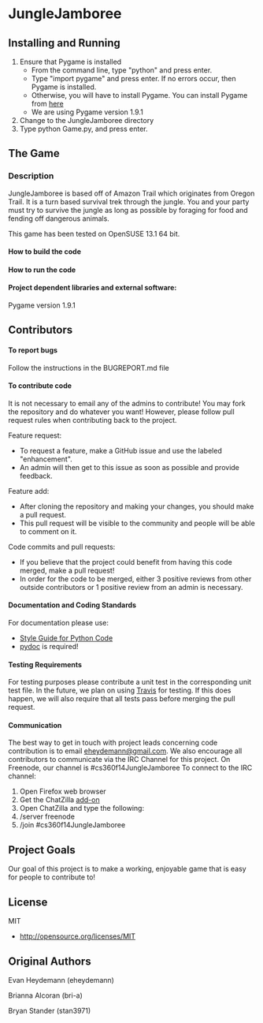 # JungleJamboree

## Installing and Running
1. Ensure that Pygame is installed
	- From the command line, type "python" and press enter.
	- Type "import pygame" and press enter. If no errors occur, then Pygame is installed.
	- Otherwise, you will have to install Pygame. You can install Pygame from [here](http://www.pygame.org/download.shtml)
	- We are using Pygame version 1.9.1
2. Change to the JungleJamboree directory
3. Type python Game.py, and press enter.

## The Game

### Description
JungleJamboree is based off of Amazon Trail which originates from Oregon Trail. It is a turn based survival trek through the jungle. 
You and your party must try to survive the jungle as long as possible by foraging for food and fending off dangerous animals.

This game has been tested on OpenSUSE 13.1 64 bit.

#### How to build the code

#### How to run the code

#### Project dependent libraries and external software:
Pygame version 1.9.1
 
## Contributors

#### To report bugs
Follow the instructions in the BUGREPORT.md file

#### To contribute code
It is not necessary to email any of the admins to contribute! You may fork the repository and do whatever you want!
However, please follow pull request rules when contributing back to the project.

Feature request:
- To request a feature, make a GitHub issue and use the labeled "enhancement".
- An admin will then get to this issue as soon as possible and provide feedback.

Feature add:
- After cloning the repository and making your changes, you should make a pull request. 
- This pull request will be visible to the community and people will be able to comment on it. 

Code commits and pull requests:
- If you believe that the project could benefit from having this code merged, make a pull request!
- In order for the code to be merged, either 3 positive reviews from other outside contributors or 1 positive review from an admin is necessary.

#### Documentation and Coding Standards
For documentation please use:
   * [Style Guide for Python Code](http://legacy.python.org/dev/peps/pep-0008/)
   * [pydoc](https://docs.python.org/3/library/pydoc.html) is required! 

#### Testing Requirements
For testing purposes please contribute a unit test in the corresponding unit test file.
In the future, we plan on using [Travis](https://travis-ci.org/) for testing. If this does happen, we will also require that all tests pass before merging the pull request.

#### Communication
The best way to get in touch with project leads concerning code contribution is to email eheydemann@gmail.com.
We also encourage all contributors to communicate via the IRC Channel for this project. On Freenode, our channel is #cs360f14JungleJamboree
To connect to the IRC channel:

1. Open Firefox web browser
2. Get the ChatZilla [add-on](https://addons.mozilla.org/en-us/firefox/addon/chatzilla/)
3. Open ChatZilla and type the following:
4. /server freenode
5. /join #cs360f14JungleJamboree


## Project Goals
Our goal of this project is to make a working, enjoyable game that is easy for people to contribute to!

## License 
MIT
* http://opensource.org/licenses/MIT

## Original Authors
Evan Heydemann (eheydemann)

Brianna Alcoran (bri-a)

Bryan Stander (stan3971)


    
